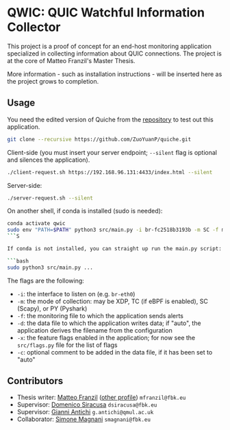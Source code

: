 # QWIC: QUIC Watchful Information Collector

This project is a proof of concept for an end-host monitoring application specialized in collecting information about QUIC connections. The project is at the core of Matteo Franzil's Master Thesis.

More information - such as installation instructions - will be inserted here as the project grows to completion.

## Usage

You need the edited version of Quiche from the [repository](https://github.com/mfranzil/quiche) to test out this application.
```bash
git clone --recursive https://github.com/ZuoYuanP/quiche.git
```

Client-side (you must insert your server endpoint; `--silent` flag is optional and silences the application).

```bash
./client-request.sh https://192.168.96.131:4433/index.html --silent
```

Server-side:

```bash
./server-request.sh --silent
```

On another shell, if conda is installed (sudo is needed):

```bash
conda activate qwic
sudo env "PATH=$PATH" python3 src/main.py -i br-fc2518b3193b -m SC -f monitor -d auto -x L30 -c 1M >/dev/null
```S

If conda is not installed, you can straight up run the main.py script:

```bash
sudo python3 src/main.py ...
```

The flags are the following:

- `-i`: the interface to listen on (e.g. `br-eth0`)
- `-m`: the mode of collection: may be XDP, TC (if eBPF is enabled), SC (Scapy), or PY (Pyshark)
- `-f`: the monitoring file to which the application sends alerts
- `-d`: the data file to which the application writes data; if "auto", the application derives the filename from the configuration
- `-x`: the feature flags enabled in the application; for now see the `src/flags.py` file for the list of flags
- `-c`: optional comment to be added in the data file, if it has been set to "auto"

## Contributors

- Thesis writer: [Matteo Franzil](https://gitlab.fbk.eu/mfranzil) ([other profile](https://matteo.franzil.com/)) `mfranzil@fbk.eu`
- Supervisor: [Domenico Siracusa](https://gitlab.fbk.eu/dsiracusa) `dsiracusa@fbk.eu`
- Supervisor: [Gianni Antichi](https://gianniantichi.github.io/) `g.antichi@qmul.ac.uk`
- Collaborator: [Simone Magnani](https://gitlab.fbk.eu/smagnani) `smagnani@fbk.eu`
